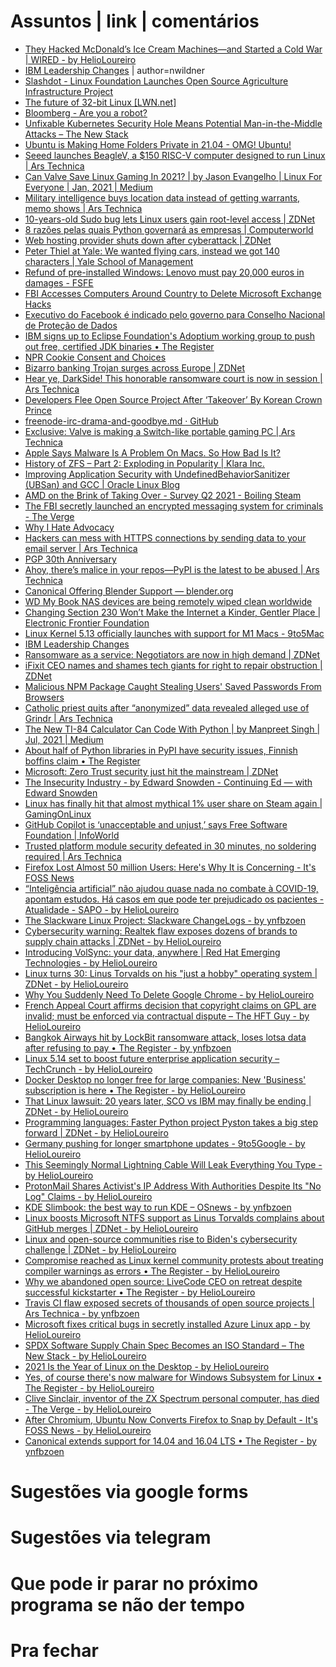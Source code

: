 Assuntos | link | comentários
=============================
* [They Hacked McDonald’s Ice Cream Machines—and Started a Cold War | WIRED - by HelioLoureiro](https://www.wired.com/story/they-hacked-mcdonalds-ice-cream-makers-started-cold-war/)
* [IBM Leadership Changes](https://newsroom.ibm.com/IBM-Leadership-Changes) | author=nwildner
* [Slashdot - Linux Foundation Launches Open Source Agriculture Infrastructure Project](https://m.slashdot.org/story/385210)
* [The future of 32-bit Linux &#91;LWN.net&#93;](https://lwn.net/SubscriberLink/838807/9b293f03c03ef0c5/)
* [Bloomberg - Are you a robot?](https://www.bloomberg.com/news/articles/2020-12-08/amazon-amex-to-fund-software-developers-in-new-github-program)
* [Unfixable Kubernetes Security Hole Means Potential Man-in-the-Middle Attacks – The New Stack](https://thenewstack.io/unfixable-kubernetes-security-hole-means-potential-man-in-the-middle-attacks/)
* [Ubuntu is Making Home Folders Private in 21.04 - OMG! Ubuntu!](https://www.omgubuntu.co.uk/2021/01/private-home-directory-in-ubuntu-21-04)
* [Seeed launches BeagleV, a $150 RISC-V computer designed to run Linux | Ars Technica](https://arstechnica.com/gadgets/2021/01/seeed-and-beagleboard-team-up-to-provide-a-new-risc-v-based-linux-pc/)
* [Can Valve Save Linux Gaming In 2021? | by Jason Evangelho | Linux For Everyone | Jan, 2021 | Medium](https://medium.com/linuxforeveryone/can-valve-save-linux-gaming-in-2021-e55e03e4ec15)
* [Military intelligence buys location data instead of getting warrants, memo shows | Ars Technica](https://arstechnica.com/tech-policy/2021/01/military-intelligence-buys-location-data-instead-of-getting-warrants-memo-shows/)
* [10-years-old Sudo bug lets Linux users gain root-level access | ZDNet](https://www.zdnet.com/google-amp/article/10-years-old-sudo-bug-lets-linux-users-gain-root-level-access/)
* [8 razões pelas quais Python governará as empresas | Computerworld](https://computerworld.com.br/negocios/8-razoes-pelas-quais-python-governara-as-empresas/)
* [Web hosting provider shuts down after cyberattack | ZDNet](https://www.zdnet.com/article/web-hosting-provider-shuts-down-after-cyber-attack/)
* [Peter Thiel at Yale: We wanted flying cars, instead we got 140 characters | Yale School of Management](https://som.yale.edu/blog/peter-thiel-at-yale-we-wanted-flying-cars-instead-we-got-140-characters)
* [Refund of pre-installed Windows: Lenovo must pay 20,000 euros in damages - FSFE](https://fsfe.org/news/2021/news-20210302-01.html)
* [FBI Accesses Computers Around Country to Delete Microsoft Exchange Hacks](https://www.vice.com/en/article/y3dmjg/fbi-removes-web-shells-microsoft-exchange)
* [Executivo do Facebook é indicado pelo governo para Conselho Nacional de Proteção de Dados](https://theintercept.com/2021/04/14/executivo-do-facebook-e-indicado-pelo-governo-para-conselho-nacional-de-protecao-de-dados-2/)
* [IBM signs up to Eclipse Foundation's Adoptium working group to push out free, certified JDK binaries • The Register](https://www.theregister.com/2021/04/15/ibm_java_binaries/)
* [NPR Cookie Consent and Choices](https://www.npr.org/2021/05/18/997549334/you-cant-just-concede-how-one-expert-explains-negotiating-with-cybercriminals?t=1621675151332)
* [Bizarro banking Trojan surges across Europe | ZDNet](https://www.zdnet.com/article/bizarro-banking-trojan-surges-across-europe/)
* [Hear ye, DarkSide! This honorable ransomware court is now in session | Ars Technica](https://arstechnica.com/gadgets/2021/05/darkside-ransomware-makers-accused-of-skipping-town-without-paying-affiliates/)
* [Developers Flee Open Source Project After ‘Takeover’ By Korean Crown Prince](https://www.vice.com/en/article/m7ev8y/freenode-open-source-korea-crown-prince-takeover)
* [freenode-irc-drama-and-goodbye.md · GitHub](https://gist.github.com/prawnsalad/4ca20da6c2295ddb06c1646791c61953)
* [Exclusive: Valve is making a Switch-like portable gaming PC | Ars Technica](https://arstechnica.com/gaming/2021/05/exclusive-valve-is-making-a-switch-like-portable-gaming-pc/)
* [Apple Says Malware Is A Problem On Macs. So How Bad Is It?](https://www.forbes.com/sites/dwightsilverman/2021/05/27/apple-says-malware-is-a-problem-on-macs-so-bad-is-it/)
* [History of ZFS – Part 2: Exploding in Popularity | Klara Inc.](https://klarasystems.com/articles/history-of-zfs-part-2-exploding-in-popularity/)
* [Improving Application Security with UndefinedBehaviorSanitizer &#40;UBSan&#41; and GCC | Oracle Linux Blog](https://blogs.oracle.com/linux/improving-application-security-with-undefinedbehaviorsanitizer-ubsan-and-gcc)
* [AMD on the Brink of Taking Over - Survey Q2 2021 - Boiling Steam](https://boilingsteam.com/amd-on-the-brink-of-taking-over-survey-q2-2021/)
* [The FBI secretly launched an encrypted messaging system for criminals - The Verge](https://www.theverge.com/2021/6/8/22524307/anom-encrypted-messaging-fbi-europol-afp-sting-operation-trojan-shield-greenlight)
* [ Why I Hate Advocacy ](https://www.perl.com/pub/2000/12/advocacy.html/)
* [Hackers can mess with HTTPS connections by sending data to your email server | Ars Technica](https://arstechnica.com/gadgets/2021/06/hackers-can-mess-with-https-connections-by-sending-data-to-your-email-server/)
* [PGP 30th Anniversary](https://philzimmermann.com/EN/essays/PGP_30th/)
* [Ahoy, there’s malice in your repos—PyPI is the latest to be abused | Ars Technica](https://arstechnica.com/gadgets/2021/06/counterfeit-pypi-packages-with-5000-downloads-installed-cryptominers/)
* [  Canonical Offering Blender Support — blender.org](https://www.blender.org/press/canonical-offering-blender-support/)
* [WD My Book NAS devices are being remotely wiped clean worldwide ](https://www.bleepingcomputer.com/news/security/wd-my-book-nas-devices-are-being-remotely-wiped-clean-worldwide/amp/)
* [Changing Section 230 Won’t Make the Internet a Kinder, Gentler Place | Electronic Frontier Foundation](https://www.eff.org/deeplinks/2021/06/changing-section-230-wont-make-internet-kinder-gentler-place)
* [Linux Kernel 5.13 officially launches with support for M1 Macs - 9to5Mac](https://9to5mac.com/2021/06/28/linux-kernel-5-13-officially-launches-with-support-for-m1-macs/)
* [IBM Leadership Changes](https://newsroom.ibm.com/IBM-Leadership-Changes)
* [Ransomware as a service: Negotiators are now in high demand | ZDNet](https://www.zdnet.com/google-amp/article/ransomware-as-a-service-negotiators-between-hackers-and-victims-are-now-in-high-demand/)
* [iFixit CEO names and shames tech giants for right to repair obstruction | ZDNet](https://www.zdnet.com/article/ifixit-ceo-names-and-shames-tech-giants-for-right-to-repair-obstruction/)
* [Malicious NPM Package Caught Stealing Users' Saved Passwords From Browsers](https://thehackernews.com/2021/07/malicious-npm-package-caught-stealing.html?m=1)
* [Catholic priest quits after “anonymized” data revealed alleged use of Grindr | Ars Technica](https://arstechnica.com/tech-policy/2021/07/catholic-priest-quits-after-anonymized-data-revealed-alleged-use-of-grindr/)
* [The New TI-84 Calculator Can Code With Python | by Manpreet Singh | Jul, 2021 | Medium](https://preettheman.medium.com/the-new-ti-84-calculator-can-code-with-python-971141a2b40b)
* [About half of Python libraries in PyPI have security issues, Finnish boffins claim • The Register](https://www.theregister.com/2021/07/28/python_libraries_security/)
* [Microsoft: Zero Trust security just hit the mainstream | ZDNet](https://www.zdnet.com/article/microsoft-zero-trust-security-just-hit-the-mainstream/)
* [The Insecurity Industry - by Edward Snowden - Continuing Ed  — with Edward Snowden](https://edwardsnowden.substack.com/p/ns-oh-god-how-is-this-legal)
* [Linux has finally hit that almost mythical 1% user share on Steam again | GamingOnLinux](https://www.gamingonlinux.com/2021/08/linux-has-finally-hit-that-almost-mythical-1-user-share-on-steam-again)
* [GitHub Copilot is ‘unacceptable and unjust,’ says Free Software Foundation | InfoWorld](https://www.infoworld.com/article/3627319/github-copilot-is-unacceptable-and-unjust-says-free-software-foundation.amp.html)
* [Trusted platform module security defeated in 30 minutes, no soldering required | Ars Technica](https://arstechnica.com/gadgets/2021/08/how-to-go-from-stolen-pc-to-network-intrusion-in-30-minutes/)
* [Firefox Lost Almost 50 million Users: Here's Why It is Concerning - It's FOSS News](https://news.itsfoss.com/firefox-decline/)
* [“Inteligência artificial” não ajudou quase nada no combate à COVID-19, apontam estudos. Há casos em que pode ter prejudicado os pacientes - Atualidade - SAPO - by HelioLoureiro](https://www.sapo.pt/noticias/atualidade/artigos/inteligencia-artificial-nao-ajudou-quase-nada-no-combate-a-covid-19-apontam-estudos-ha-casos-em-que-pode-ter-prejudicado-os-pacientes)
* [The Slackware Linux Project: Slackware ChangeLogs - by ynfbzoen](http://www.slackware.com/changelog/current.php?cpu=x86_64)
* [Cybersecurity warning: Realtek flaw exposes dozens of brands to supply chain attacks | ZDNet - by HelioLoureiro](https://www.zdnet.com/article/realtek-hardware-bugs-expose-dozens-of-brands-to-supply-chain-cyber-attack/)
* [Introducing VolSync: your data, anywhere | Red Hat Emerging Technologies - by HelioLoureiro](https://next.redhat.com/2021/08/23/introducing-volsync-your-data-anywhere/)
* [Linux turns 30: ​Linus Torvalds on his "just a hobby" operating system | ZDNet - by HelioLoureiro](https://www.zdnet.com/article/linus-torvalds-on-linuxs-30th-birthday/)
* [Why You Suddenly Need To Delete Google Chrome - by HelioLoureiro](https://www.forbes.com/sites/zakdoffman/2021/08/28/stop-using-google-chrome-on-windows-10-android-and-apple-iphones-ipads-and-macs/)
* [French Appeal Court affirms decision that copyright claims on GPL are invalid; must be enforced via contractual dispute – The HFT Guy - by HelioLoureiro](https://thehftguy.com/2021/08/30/french-appeal-court-affirms-decision-that-copyright-claims-on-gpl-are-invalid-must-be-enforced-via-contractual-dispute/)
* [Bangkok Airways hit by LockBit ransomware attack, loses lotsa data after refusing to pay • The Register - by ynfbzoen](https://www.theregister.com/2021/08/31/bangkok_airways_hit_by_lockbit/)
* [Linux 5.14 set to boost future enterprise application security – TechCrunch - by HelioLoureiro](https://techcrunch.com/2021/08/27/linux-5-14-set-to-boost-future-enterprise-application-security/?tpcc=ECTW2020)
* [Docker Desktop no longer free for large companies: New 'Business' subscription is here • The Register - by HelioLoureiro](https://www.theregister.com/2021/08/31/docker_desktop_no_longer_free/)
* [That Linux lawsuit: 20 years later, SCO vs IBM may finally be ending | ZDNet - by HelioLoureiro](https://www.zdnet.com/article/after-almost-20-years-the-sco-vs-ibm-lawsuit-may-finally-be-ending/)
* [Programming languages: Faster Python project Pyston takes a big step forward | ZDNet - by HelioLoureiro](https://www.zdnet.com/article/programming-languages-faster-python-project-pyston-takes-a-big-step-forward/?ftag=COS-05-10aaa0g&taid=612efe4924237c00015f7782&utm_campaign=trueAnthem%3A+Trending+Content&utm_medium=trueAnthem&utm_source=twitter)
* [Germany pushing for longer smartphone updates - 9to5Google - by HelioLoureiro](https://9to5google.com/2021/09/05/germany-reportedly-pushing-eu-to-require-7-years-of-updates-on-android-ios-devices/)
* [This Seemingly Normal Lightning Cable Will Leak Everything You Type - by HelioLoureiro](https://www.vice.com/en/article/k789me/omg-cables-keylogger-usbc-lightning)
* [ProtonMail Shares Activist's IP Address With Authorities Despite Its "No Log" Claims - by HelioLoureiro](https://thehackernews.com/2021/09/protonmail-shares-activists-ip-address.html)
* [KDE Slimbook: the best way to run KDE  –  OSnews - by ynfbzoen](https://www.osnews.com/story/133880/kde-slimbook-the-best-way-to-run-kde/)
* [Linux boosts Microsoft NTFS support as Linus Torvalds complains about GitHub merges | ZDNet - by HelioLoureiro](https://www.zdnet.com/article/linux-boosts-microsoft-ntfs-support-as-linus-torvalds-complains-about-github-merges/)
* [Linux and open-source communities rise to Biden's cybersecurity challenge | ZDNet - by HelioLoureiro](https://www.zdnet.com/article/linux-and-open-source-communities-rise-to-bidens-cybersecurity-challenge/)
* [Compromise reached as Linux kernel community protests about treating compiler warnings as errors • The Register - by HelioLoureiro](https://www.theregister.com/2021/09/08/compromise_linux_kernel_compiler_warnings/)
* [Why we abandoned open source: LiveCode CEO on retreat despite successful kickstarter • The Register - by HelioLoureiro](https://www.theregister.com/2021/09/06/livecode_interview/)
* [Travis CI flaw exposed secrets of thousands of open source projects | Ars Technica - by ynfbzoen](https://arstechnica.com/information-technology/2021/09/travis-ci-flaw-exposed-secrets-for-thousands-of-open-source-projects/)
* [Microsoft fixes critical bugs in secretly installed Azure Linux app - by HelioLoureiro](https://www.bleepingcomputer.com/news/microsoft/microsoft-fixes-critical-bugs-in-secretly-installed-azure-linux-app/)
* [SPDX Software Supply Chain Spec Becomes an ISO Standard – The New Stack - by HelioLoureiro](https://thenewstack.io/spdx-software-supply-chain-spec-becomes-an-iso-standard/)
* [2021 Is the Year of Linux on the Desktop - by HelioLoureiro](https://uk.pcmag.com/linux/135731/2021-is-the-year-of-linux-on-the-desktop)
* [Yes, of course there's now malware for Windows Subsystem for Linux • The Register - by HelioLoureiro](https://www.theregister.com/2021/09/17/windows_subsystem_for_linux_malware/)
* [Clive Sinclair, inventor of the ZX Spectrum personal computer, has died - The Verge - by HelioLoureiro](https://www.theverge.com/2021/9/18/22680955/clive-sinclair-home-computers-electric-vehicle-calculator)
* [After Chromium, Ubuntu Now Converts Firefox to Snap by Default - It's FOSS News - by HelioLoureiro](https://news.itsfoss.com/ubuntu-firefox-snap-default/)
* [Canonical extends support for 14.04 and 16.04 LTS • The Register - by ynfbzoen](https://www.theregister.com/2021/09/21/canonical_esm/)

Sugestões via google forms
==========================

Sugestões via telegram
======================

Que pode ir parar no próximo programa se não der tempo
=======================================================

Pra fechar
==========


